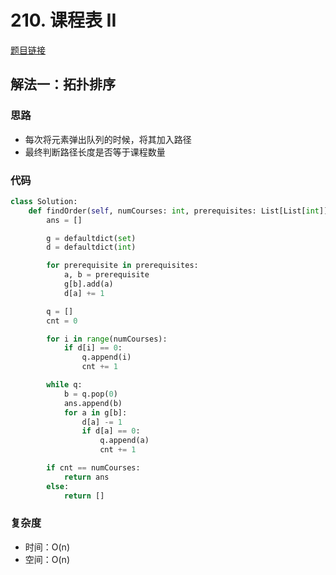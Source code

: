 # 210. 课程表 II

[题目链接](https://leetcode.cn/problems/course-schedule-ii/description/)

## 解法一：拓扑排序

### 思路

- 每次将元素弹出队列的时候，将其加入路径
- 最终判断路径长度是否等于课程数量

### 代码

```py
class Solution:
    def findOrder(self, numCourses: int, prerequisites: List[List[int]]) -> List[int]:
        ans = []

        g = defaultdict(set)
        d = defaultdict(int)

        for prerequisite in prerequisites:
            a, b = prerequisite
            g[b].add(a)
            d[a] += 1

        q = []
        cnt = 0

        for i in range(numCourses):
            if d[i] == 0:
                q.append(i)
                cnt += 1

        while q:
            b = q.pop(0)
            ans.append(b)
            for a in g[b]:
                d[a] -= 1
                if d[a] == 0:
                    q.append(a)
                    cnt += 1

        if cnt == numCourses:
            return ans
        else:
            return []
```

### 复杂度

- 时间：O(n)
- 空间：O(n)
